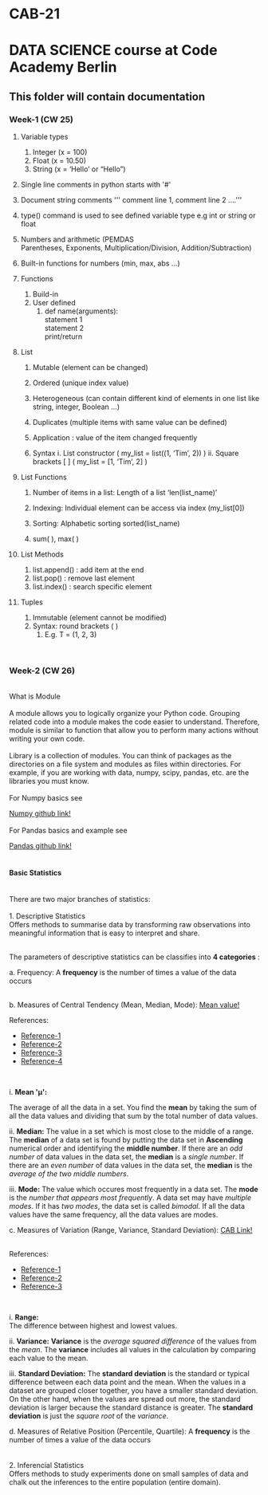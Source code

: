 
# CAB-21

# DATA SCIENCE course at Code Academy Berlin

## This folder will contain documentation

### Week-1 (CW 25)

1. Variable types
	1. Integer (x = 100)
	1. Float (x = 10.50)
	1. String (x = ‘Hello’ or “Hello”)

1. Single line comments in python starts with '#'

1. Document string comments ''' comment line 1, comment line 2 ....'''

1. type() command is used to see defined variable type e.g int or string or float

1. Numbers and arithmetic (PEMDAS Parentheses, Exponents, Multiplication/Division, Addition/Subtraction)

1. Built-in functions for numbers (min, max, abs ...)

1. Functions
	1. Build-in
	1. User defined
		1. def name(arguments):<br />
			statement 1<br />
			statement 2<br />
			print/return<br />

1. List 
	1. Mutable (element can be changed)
	1. Ordered (unique index value)
	1. Heterogeneous (can contain different kind of elements in one list like string, integer, Boolean ...)
	1. Duplicates (multiple items with same value can be defined)
	1. Application : value of the item changed frequently

	1. Syntax
		i. List constructor ( my_list = list((1, ‘Tim’, 2)) )
		ii. Square brackets [ ] ( my_list = [1, ‘Tim’, 2] )

1. List Functions
	1. Number of items in a list: Length of a list ‘len(list_name)’

	1. Indexing: Individual element can be access via index (my_list[0])
	1. Sorting: Alphabetic sorting sorted(list_name)
	1. sum( ), max( )
 
1. List Methods
	1. list.append() : add item at the end
	1. list.pop() : remove last element
	1. list.index() : search specific element
1. Tuples
	1. Immutable (element cannot be modified)
	1. Syntax: round brackets ( )
		1. E.g. T = (1, 2, 3)

<br />

### Week-2 (CW 26)
<br/>
What is Module <br/>
<br/>
A module allows you to logically organize your Python code. Grouping related code into a module makes the code easier to understand. Therefore, module is similar to function that allow you to perform many actions without writing your own code. <br/>
<br/>
Library is a collection of modules. You can think of packages as the directories on a file system and modules as files within directories. For example, if you are working with data, numpy, scipy, pandas, etc. are the libraries you must know. <br/>
<br/>
For Numpy basics see 

[Numpy github link!](https://github.com/Daredeveil/CAB-21/blob/main/numpy_ex.ipynb) <br/>
<br/>
For Pandas basics and example see 

[Pandas github link!](https://github.com/Daredeveil/CAB-21/blob/main/Pandas_basic.ipynb) <br/>
<br/>

#### Basic Statistics
<br/>
There are two major branches of statistics: <br/>
<br/>
1. Descriptive Statistics <br/>
Offers methods to summarise data by transforming raw observations into meaningful information that is easy to interpret and share. <br/>
<br/>

The parameters of descriptive statistics can be classifies into **4 categories** :
<br/>

a. Frequency: A **frequency** is the number of times a value of the data occurs <br/>
<br/>

b. Measures of Central Tendency (Mean, Median, Mode):
[Mean value!](https://i0.wp.com/dsft.code-data-ai.com/wp-content/uploads/2019/12/1-stat-4.jpg?w=600&ssl=1)
<br/>

References: 
* [Reference-1](https://www.calculators.org/math/mean-median-mode.php)
* [Reference-2](http://statisticshelper.com/mean-median-mode-calculator#answer)
* [Reference-3](https://www.youtube.com/watch?v=zjHfAhcU6kE&ab_channel=TheOrganicChemistryTutor)
* [Reference-4](https://www.youtube.com/watch?v=GaEvFaVa6OU&ab_channel=WendymathsIsacsson)
<br/>

i. **Mean 'μ':**
<br/>

The average of all the data in a set. You find the **mean** by taking the sum of all the data values and dividing that sum by the total number of data values.
<br/>

ii. **Median:**
The value in a set which is most close to the middle of a range. The **median** of a data set is found by putting the data set in **Ascending** numerical order and identifying the **middle number**. If there are an *odd number* of data values in the data set, the **median** is a *single number*. If there are an *even number* of data values in the data set, the **median** is the *average of the two middle numbers*.
<br/>

iii. **Mode:**
The value which occures most frequently in a data set. The **mode** is the *number that appears most frequently*. A data set may have *multiple modes*. If it has *two modes*, the data set is called *bimodal*. If all the data values have the same frequency, all the data values are modes.
<br/>

c. Measures of Variation (Range, Variance, Standard Deviation): [CAB Link!](https://dsft.code-data-ai.com/stats-1/#:~:text=The-,parameters,-Variance%20and%20Standard)<br/>
<br/>

References: 
* [Reference-1](https://statisticsbyjim.com/basics/variability-range-interquartile-variance-standard-deviation/)
* [Reference-2](https://online.stat.psu.edu/stat500/lesson/1/1.5/1.5.3)
* [Reference-3](https://stattrek.com/descriptive-statistics/variability.aspx)
<br/>

i. **Range:**
<br/>
The difference between highest and lowest values.
<br/>

ii. **Variance:**
**Variance** is the *average squared difference* of the values from the *mean*. The **variance** includes all values in the calculation by comparing each value to the mean.
<br/>

iii. **Standard Deviation:**
The **standard deviation** is the standard or typical difference between each data point and the mean. When the values in a dataset are grouped closer together, you have a smaller standard deviation. On the other hand, when the values are spread out more, the standard deviation is larger because the standard distance is greater.
The **standard deviation** is just the *square root* of the *variance*.
<br/>

d. Measures of Relative Position (Percentile, Quartile): A **frequency** is the number of times a value of the data occurs <br/>
<br/>
<br/>
2. Inferencial Statistics <br/>
Offers methods to study experiments done on small samples of data and chalk out the inferences to the entire population (entire domain). <br/>
